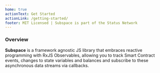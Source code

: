 ```yaml
---
home: true
actionText: Get Started
actionLink: /getting-started/
footer: MIT Licensed | Subspace is part of the Status Network 
---
```



### Overview
**Subspace** is a framework agnostic JS library that embraces reactive programming with RxJS Observables, allowing you to track Smart Contract events, changes to state variables and balances and subscribe to these asynchronous data streams via callbacks.


